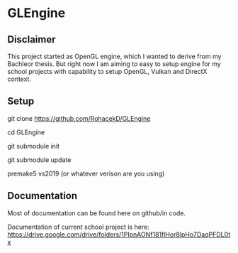 # GLEngine

## Disclaimer

This project started as OpenGL engine, which I wanted to derive from my Bachleor thesis. But right now I am aiming to easy to setup engine for my school projects with capability to setup OpenGL, Vulkan and DirectX context.

## Setup
git clone https://github.com/RohacekD/GLEngine

cd GLEngine

git submodule init

git submodule update

premake5 vs2019 (or whatever verison are you using)

## Documentation
Most of documentation can be found here on github/in code. 

Documentation of current school project is here:
https://drive.google.com/drive/folders/1PIpnAONf181flHor8lpHo7DaqPFDL0tx

